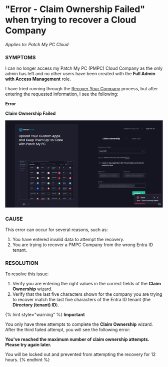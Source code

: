 # "Error - Claim Ownership Failed" when trying to recover a Cloud Company

_Applies to: Patch My PC Cloud_

### SYMPTOMS

I can no longer access my Patch My PC (PMPC) Cloud Company as the only admin has left and no other users have been created with the **Full Admin with Access Management** role.

I have tried running through the [Recover Your Company](../../cloud-administration/manage-your-cloud-company/recover-your-cloud-company.md) process, but after entering the requested information, I see the following:

**Error**

**Claim Ownership Failed**

![“Error - Claim Ownership Failed”](/_images/image-(1959).png "“Error - Claim Ownership Failed”")

### CAUSE

This error can occur for several reasons, such as:

1. You have entered invalid data to attempt the recovery.
2. You are trying to recover a PMPC Company from the wrong Entra ID tenant.

### RESOLUTION

To resolve this issue:

1. Verify you are entering the right values in the correct fields of the **Claim Ownership** wizard.
2. Verify that the last five characters shown for the company you are trying to recover match the last five characters of the Entra ID tenant (the **Directory (tenant) ID**).

{% hint style="warning" %}
**Important**

You only have three attempts to complete the **Claim Ownership** wizard. After the third failed attempt, you will see the following error:

**You've reached the maximum number of claim ownership attempts. Please try again later.**

You will be locked out and prevented from attempting the recovery for 12 hours.
{% endhint %}
